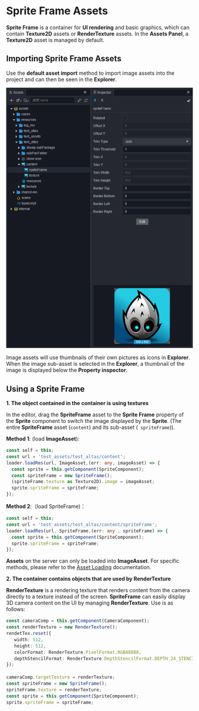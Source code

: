# Sprite Frame Assets

__Sprite Frame__ is a container for __UI rendering__ and basic graphics, which can contain __Texture2D__ assets or __RenderTexture__ assets. In the __Assets Panel__, a __Texture2D__ asset is managed by default.

## Importing Sprite Frame Assets

Use the __default asset import__ method to import image assets into the project and can then be seen in the **Explorer**.

![imported texture](sprite-frame/imported_texture.png)

Image assets will use thumbnails of their own pictures as icons in **Explorer**. When the image sub-asset is selected in the **Explorer**, a thumbnail of the image is displayed below the **Property inspector**.

## Using a Sprite Frame

**1. The object contained in the container is using textures**

In the editor, drag the __SpriteFrame__ asset to the __Sprite Frame__ property of the **Sprite** component to switch the image displayed by the __Sprite__. (The entire __SpriteFrame__ asset (`content`) and its sub-asset (` spriteFrame`)).

__Method 1__: (load __ImageAsset__):

```typescript
const self = this;
const url = 'test_assets/test_altas/content';
loader.loadRes(url, ImageAsset,(err: any, imageAsset) => {
  const sprite = this.getComponent(SpriteComponent);
  const spriteFrame = new SpriteFrame();
  (spriteFrame.texture as Texture2D).image = imageAsset;
  sprite.spriteFrame = spriteFrame;
});
```

__Method 2__:（load SpriteFrame)：
```typescript
const self = this;
const url = 'test_assets/test_altas/content/spriteFrame';
loader.loadRes(url, SpriteFrame,(err: any , spriteFrame) => {
  const sprite = this.getComponent(SpriteComponent);
  sprite.spriteFrame = spriteFrame;
});
```

__Assets__ on the server can only be loaded into __ImageAsset__. For specific methods, please refer to the [Asset Loading](./load-assets.md) documentation.

**2. The container contains objects that are used by RenderTexture**

__RenderTexture__ is a rendering texture that renders content from the camera directly to a texture instead of the screen. __SpriteFrame__ can easily display 3D camera content on the UI by managing __RenderTexture__. Use is as follows:

```typescript
const cameraComp = this.getComponent(CameraComponent);
const renderTexture = new RenderTexture();
rendetTex.reset({
   width: 512,
   height: 512,
   colorFormat: RenderTexture.PixelFormat.RGBA8888,
   depthStencilFormat: RenderTexture.DepthStencilFormat.DEPTH_24_STENCIL_8
});

cameraComp.targetTexture = renderTexture;
const spriteFrame = new SpriteFrame();
spriteFrame.texture = renderTexture;
const sprite = this.getComponent(SpriteComponent);
sprite.spriteFrame = spriteFrame;
```

<!-- API 接口文档如下：
* [SpriteFrame 资源类型](https://docs.cocos.com/creator/2.1/api/zh/classes/SpriteFrame.html) -->
